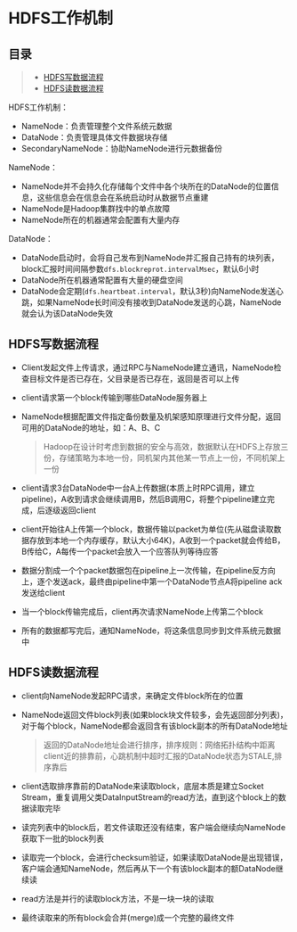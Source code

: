 # HDFS工作机制 

## 目录

> * [HDFS写数据流程](#chapter1)
> * [HDFS读数据流程](#chapter2)

HDFS工作机制：

- NameNode：负责管理整个文件系统元数据
- DataNode：负责管理具体文件数据块存储
- SecondaryNameNode：协助NameNode进行元数据备份

NameNode：

- NameNode并不会持久化存储每个文件中各个块所在的DataNode的位置信息，这些信息会在信息会在系统启动时从数据节点重建
- NameNode是Hadoop集群找中的单点故障
- NameNode所在的机器通常会配置有大量内存

DataNode：

- DataNode启动时，会将自己发布到NameNode并汇报自己持有的块列表，block汇报时间间隔参数`dfs.blockreprot.intervalMsec`，默认6小时
- DataNode所在机器通常配置有大量的硬盘空间
- DataNode会定期(`dfs.heartbeat.interval`，默认3秒)向NameNode发送心跳，如果NameNode长时间没有接收到DataNode发送的心跳，NameNode就会认为该DataNode失效

## HDFS写数据流程 <a id="chapter1"></a>

- Client发起文件上传请求，通过RPC与NameNode建立通讯，NameNode检查目标文件是否已存在，父目录是否已存在，返回是否可以上传

- client请求第一个block传输到哪些DataNode服务器上

- NameNode根据配置文件指定备份数量及机架感知原理进行文件分配，返回可用的DataNode的地址，如：A、B、C

  > Hadoop在设计时考虑到数据的安全与高效，数据默认在HDFS上存放三份，存储策略为本地一份，同机架内其他某一节点上一份，不同机架上一份

- client请求3台DataNode中一台A上传数据(本质上时RPC调用，建立pipeline)，A收到请求会继续调用B，然后B调用C，将整个pipeline建立完成，后逐级返回client

- client开始往A上传第一个block，数据传输以packet为单位(先从磁盘读取数据存放到本地一个内存缓存，默认大小64K)，A收到一个packet就会传给B，B传给C，A每传一个packet会放入一个应答队列等待应答

- 数据分割成一个个packet数据包在pipeline上一次传输，在pipeline反方向上，逐个发送ack，最终由pipeline中第一个DataNode节点A将pipeline ack发送给client

- 当一个block传输完成后，client再次请求NameNode上传第二个block

- 所有的数据都写完后，通知NameNode，将这条信息同步到文件系统元数据中

## HDFS读数据流程 <a id="chapter2"></a>

- client向NameNode发起RPC请求，来确定文件block所在的位置

- NameNode返回文件block列表(如果block块文件较多，会先返回部分列表)，对于每个block，NameNode都会返回含有该block副本的所有DataNode地址

  > 返回的DataNode地址会进行排序，排序规则：网络拓扑结构中距离client近的排靠前，心跳机制中超时汇报的DataNode状态为STALE,排序靠后

- client选取排序靠前的DataNode来读取block，底层本质是建立Socket Stream，重复调用父类DataInputStream的read方法，直到这个block上的数据读取完毕

- 读完列表中的block后，若文件读取还没有结束，客户端会继续向NameNode获取下一批的block列表

- 读取完一个block，会进行checksum验证，如果读取DataNode是出现错误，客户端会通知NameNode，然后再从下一个有该block副本的额DataNode继续读

- read方法是并行的读取block方法，不是一块一块的读取

- 最终读取来的所有block会合并(merge)成一个完整的最终文件